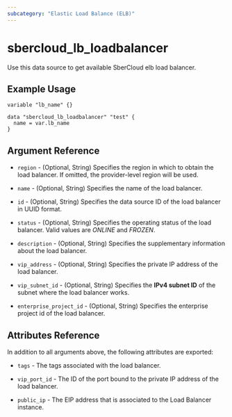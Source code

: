 ```yaml
---
subcategory: "Elastic Load Balance (ELB)"
---
```


# sbercloud_lb_loadbalancer

Use this data source to get available SberCloud elb load balancer.

## Example Usage

```hcl
variable "lb_name" {}

data "sbercloud_lb_loadbalancer" "test" {
  name = var.lb_name
}
```

## Argument Reference

* `region` - (Optional, String) Specifies the region in which to obtain the load balancer. If omitted, the
  provider-level region will be used.

* `name` - (Optional, String) Specifies the name of the load balancer.

* `id` - (Optional, String) Specifies the data source ID of the load balancer in UUID format.

* `status` - (Optional, String) Specifies the operating status of the load balancer. Valid values are *ONLINE* and
  *FROZEN*.

* `description` - (Optional, String) Specifies the supplementary information about the load balancer.

* `vip_address` - (Optional, String) Specifies the private IP address of the load balancer.

* `vip_subnet_id` - (Optional, String) Specifies the **IPv4 subnet ID** of the subnet where the load balancer works.

* `enterprise_project_id` - (Optional, String) Specifies the enterprise project id of the load balancer.

## Attributes Reference

In addition to all arguments above, the following attributes are exported:

* `tags` - The tags associated with the load balancer.

* `vip_port_id` - The ID of the port bound to the private IP address of the load balancer.

* `public_ip` - The EIP address that is associated to the Load Balancer instance.
